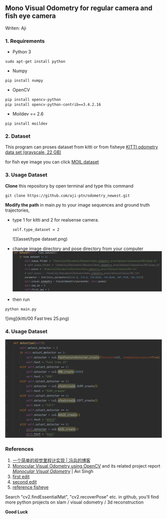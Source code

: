 ## Mono Visual Odometry for regular camera and fish eye camera
Writen: Aji

### 1. Requirements
* Python 3
```buildoutcfg
sudo apt-get install python
```
* Numpy
```buildoutcfg
pip install numpy
```
* OpenCV
```buildoutcfg
pip install opencv-python
pip install opencv-python-contrib==3.4.2.16
```
* Moildev == 2.6
```buildoutcfg
pip install moildev
```

### 2. Dataset
This program can proses dataset from kitti or from fisheye
 [KITTI odometry data set (grayscale, 22 GB)](http://www.cvlibs.net/datasets/kitti/eval_odometry.php)

 for fish eye image you can click [MOIL dataset](https://mcut-my.sharepoint.com/:f:/r/personal/m07158025_o365_mcut_edu_tw/Documents/MOIL-dataset?csf=1&web=1&e=5zFEHN)
### 3. Usage Dataset
**Clone** this repository by open terminal and type this command
```buildoutcfg
git clone https://github.com/aji-ptn/odometry_newest.git
```

**Modify the path** in main.py to your image sequences and ground truth trajectories,

- type 1 for kitti and 2 for realsense camera.
  ```buildoutcfg
  self.type_dataset = 2
  ```
  ![](asset/type dataset.png)


- change image directory and pose directory from your computer
![](asset/dataset.png)

- then run
```
python main.py
```
![img](kitti/00 Fast tres 25.png)
### 4. Usage Dataset
![](asset/feature.png)


### References
1. [一个简单的视觉里程计实现 | 冯兵的博客](http://fengbing.net/2015/07/26/%E4%B8%80%E4%B8%AA%E7%AE%80%E5%8D%95%E7%9A%84%E8%A7%86%E8%A7%89%E9%87%8C%E7%A8%8B%E8%AE%A1%E5%AE%9E%E7%8E%B01/ )<br>
2. [Monocular Visual Odometry using OpenCV](http://avisingh599.github.io/vision/monocular-vo/) and its related project report [_Monocular Visual Odometry_](http://avisingh599.github.io/assets/ugp2-report.pdf) | Avi Singh
3. [first edit](https://github.com/yueying/LearningVO)
4. [second edit](https://github.com/uoip/monoVO-python)
5. [reference fisheye](https://github.com/MoilOrg/odometry/tree/main)

Search "cv2.findEssentialMat", "cv2.recoverPose" etc. in github, you'll find more python projects on slam / visual odometry / 3d reconstruction

**Good Luck**
